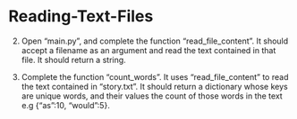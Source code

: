 # Reading-Text-Files
2.  Open “main.py”, and complete the function “read_file_content”. It should accept a filename as an argument and read the text contained in that file. It should return a string.

3.  Complete the function “count_words”. It uses “read_file_content” to read the text contained in “story.txt”. It should return a dictionary whose keys are unique words, and their values the count of those words in the text e.g {“as”:10, “would”:5}.
